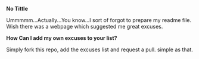 **No Tittle**


Ummmmm...Actually...You know...I sort of forgot to prepare my readme file. Wish there was a webpage which suggested me great excuses.


**How Can I add my own excuses to your list?**

Simply fork this repo, add the excuses list and request a pull. simple as that.
